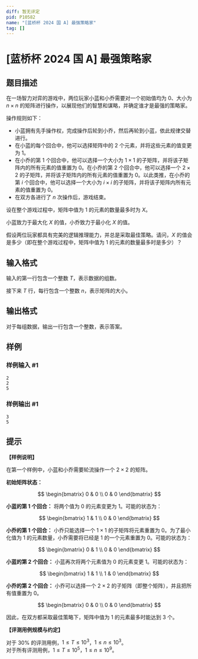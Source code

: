 ```yaml
---
diff: 暂无评定
pid: P10582
name: "[蓝桥杯 2024 国 A] 最强策略家"
tag: []
---
```

# [蓝桥杯 2024 国 A] 最强策略家
## 题目描述

在一场智力对弈的游戏中，两位玩家小蓝和小乔需要对一个初始值均为 $0$、大小为 $n \times n$ 的矩阵进行操作，以展现他们的智慧和谋略，并确定谁才是最强的策略家。

操作规则如下：

- 小蓝拥有先手操作权，完成操作后轮到小乔，然后再轮到小蓝，依此规律交替进行。
- 在小蓝的每个回合中，他可以选择矩阵中的 $2$ 个元素，并将这些元素的值变更为 $1$。
- 在小乔的第 $1$ 个回合中，他可以选择一个大小为 $1\times 1$ 的子矩阵，并将该子矩阵内的所有元素的值重置为 $0$。在小乔的第 $2$ 个回合中，他可以选择一个 $2\times 2$ 的子矩阵，并将该子矩阵内的所有元素的值重置为 $0$。以此类推，在小乔的第 $i$ 个回合中，他可以选择一个大小为 $i\times i$ 的子矩阵，并将该子矩阵内所有元素的值重置为 $0$。
- 在双方各进行了 $n$ 次操作后，游戏结束。

设在整个游戏过程中，矩阵中值为 $1$ 的元素的数量最多时为 $X$。

小蓝致力于最大化 $X$ 的值，小乔致力于最小化 $X$ 的值。

假设两位玩家都具有完美的逻辑推理能力，并总是采取最佳策略。请问，$X$ 的值会是多少（即在整个游戏过程中，矩阵中值为 $1$ 的元素的数量最多时是多少）？
## 输入格式

输入的第一行包含一个整数 $T$，表示数据的组数。

接下来 $T$ 行，每行包含一个整数 $n$，表示矩阵的大小。
## 输出格式

对于每组数据，输出一行包含一个整数，表示答案。
## 样例

### 样例输入 #1
```
2
2
5
```
### 样例输出 #1
```
3
5
```
## 提示

**【样例说明】**

在第一个样例中，小蓝和小乔需要轮流操作一个 $2\times 2$ 的矩阵。

**初始矩阵状态：**

$$
\begin{bmatrix}
0 & 0 \\
0 & 0
\end{bmatrix}
$$

**小蓝的第 $1$ 个回合：** 将两个值为 $0$ 的元素变更为 $1$。可能的状态为：

$$
\begin{bmatrix}
1 & 1 \\
0 & 0
\end{bmatrix}
$$

**小乔的第 $1$ 个回合：** 小乔只能选择一个 $1\times 1$ 的子矩阵将元素重置为 $0$。为了最小化值为 $1$ 的元素数量，小乔需要将已经是 $1$ 的一个元素重置为 $0$。可能的状态为：

$$
\begin{bmatrix}
0 & 1 \\
0 & 0
\end{bmatrix}
$$

**小蓝的第 $2$ 个回合：** 小蓝再次将两个元素值为 $0$ 的元素变更 $1$。可能的状态为：

$$
\begin{bmatrix}
1 & 1 \\
1 & 0
\end{bmatrix}
$$

**小乔的第 $2$ 个回合：** 小乔可以选择一个 $2\times 2$ 的子矩阵（即整个矩阵），并且把所有值重置为 $0$。

$$
\begin{bmatrix}
0 & 0 \\
0 & 0
\end{bmatrix}
$$

因此，在双方都采取最佳策略下，矩阵中值为 $1$ 的元素最多时能达到 $3$ 个。

**【评测用例规模与约定】**

对于 $30\%$ 的评测用例，$1 \le T \le 10^3$，$1 \le n \le 10^3$。  
对于所有评测用例，$1 \le T \le 10^5$，$1 \le n \le 10^9$。
